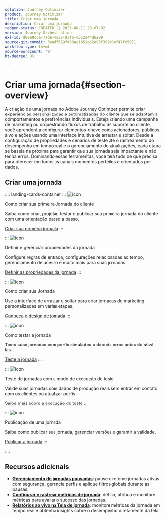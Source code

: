```yaml
---
solution: Journey Optimizer
product: Journey Optimizer
title: Criar uma jornada
description: Criar uma jornada
redpen-status: CREATED_||_2025-08-11_20-07-02
version: Journey Orchestration
exl-id: d08e8c3a-7ade-4c38-93f6-c552a44d6209
source-git-commit: 3eadf569fd98ac1b51a62e95f399c04f47fc5071
workflow-type: tm+mt
source-wordcount: '0'
ht-degree: 0%

---
```


# Criar uma jornada{#section-overview}

A criação de uma jornada no Adobe Journey Optimizer permite criar experiências personalizadas e automatizadas do cliente que se adaptam a comportamentos e preferências individuais. Esteja criando uma campanha de marketing ou orquestrando fluxos de trabalho de suporte ao cliente, você aprenderá a configurar elementos-chave como acionadores, públicos-alvo e ações usando uma interface intuitiva de arrastar e soltar. Desde a configuração de propriedades e cenários de teste até o rastreamento do desempenho em tempo real e o gerenciamento de atualizações, cada etapa se baseia na próxima para garantir que sua jornada seja impactante e não tenha erros. Dominando essas ferramentas, você terá tudo de que precisa para oferecer em todos os canais momentos perfeitos e orientados por dados.

## Criar uma jornada

:::: landing-cards-container
:::
![icon](https://cdn.experienceleague.adobe.com/icons/circle-play.svg)

Como criar sua primeira Jornada do cliente

Saiba como criar, projetar, testar e publicar sua primeira jornada do cliente com uma orientação passo a passo.

[Criar sua primeira jornada](../using/building-journeys/journey-gs.md)
:::

:::
![icon](https://cdn.experienceleague.adobe.com/icons/gear.svg)

Definir e gerenciar propriedades da jornada

Configure regras de entrada, configurações relacionadas ao tempo, gerenciamento de acesso e muito mais para suas jornadas.

[Definir as propriedades da jornada](../using/building-journeys/journey-properties.md)
:::

:::
![icon](https://cdn.experienceleague.adobe.com/icons/puzzle-piece.svg)

Como criar sua Jornada

Use a interface de arrastar e soltar para criar jornadas de marketing personalizadas em várias etapas.

[Conheça o design de jornada](../using/building-journeys/using-the-journey-designer.md)
:::

:::
![icon](https://cdn.experienceleague.adobe.com/icons/list-check.svg)

Como testar a jornada

Teste suas jornadas com perfis simulados e detecte erros antes de ativá-las.

[Teste a jornada](../using/building-journeys/testing-the-journey.md)
:::

:::
![icon](https://cdn.experienceleague.adobe.com/icons/screwdriver-wrench.svg)

Teste de jornadas com o modo de execução de teste

Valide suas jornadas com dados de produção reais sem entrar em contato com os clientes ou atualizar perfis.

[Saiba mais sobre a execução de teste](../using/building-journeys/journey-dry-run.md)
:::

:::
![icon](https://cdn.experienceleague.adobe.com/icons/circle-play.svg)

Publicação de uma jornada

Saiba como publicar sua jornada, gerenciar versões e garantir a validade.

[Publicar a jornada](../using/building-journeys/publishing-the-journey.md)
:::

::::


## Recursos adicionais

- **[Gerenciamento de jornadas pausadas](../using/building-journeys/journey-pause.md)**: pause e retome jornadas ativas com segurança, gerencie perfis e aplique filtros globais durante as pausas.
- **[Configurar e rastrear métricas de jornada](../using/building-journeys/success-metrics.md)**: defina, atribua e monitore métricas para avaliar o sucesso das jornadas.
- **[Relatórios ao vivo na Tela de jornada](../using/building-journeys/report-journey.md)**: monitore métricas da jornada em tempo real e obtenha insights sobre o desempenho diretamente da tela.
